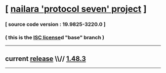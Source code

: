 
# [ [nailara 'protocol seven' project](http://src.nailara.net/) ]

### [ source code version : 19.9825-3220.0 ]

### ( this is the [ISC license](license)d "base" branch )
---
## current [release](https://github.com/anotherlink/nailara/releases) \\\\// [1.48.3](https://github.com/anotherlink/nailara/releases/tag/1.48.3)
---
